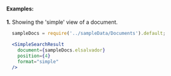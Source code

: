 #### Examples:

__1.__ Showing the 'simple' view of a document.

```jsx
  sampleDocs = require('../sampleData/Documents').default;

  <SimpleSearchResult
    document={sampleDocs.elsalvador}
    position={4}
    format="simple"
  />
```
